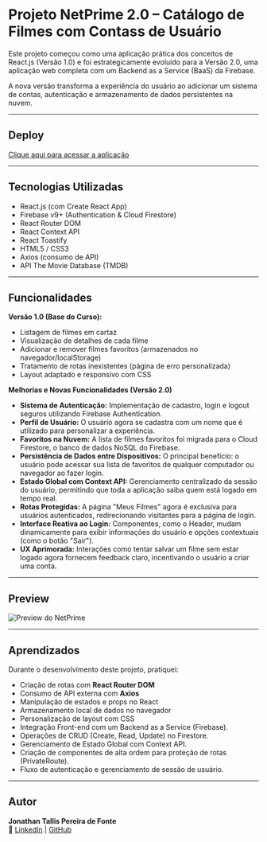 # Projeto NetPrime 2.0 – Catálogo de Filmes com Contass de Usuário

Este projeto começou como uma aplicação prática dos conceitos de React.js (Versão 1.0) e foi estrategicamente evoluído para a Versão 2.0, uma aplicação web completa com um Backend as a Service (BaaS) da Firebase.

A nova versão transforma a experiência do usuário ao adicionar um sistema de contas, autenticação e armazenamento de dados persistentes na nuvem.

---

## Deploy

[Clique aqui para acessar a aplicação](https://jonathantallis.github.io/netprime/)

---

## Tecnologias Utilizadas

- React.js (com Create React App)
- Firebase v9+ (Authentication & Cloud Firestore)
- React Router DOM
- React Context API
- React Toastify
- HTML5 / CSS3
- Axios (consumo de API)
- API The Movie Database (TMDB)

---

## Funcionalidades

**Versão 1.0 (Base do Curso):**
- Listagem de filmes em cartaz
- Visualização de detalhes de cada filme
- Adicionar e remover filmes favoritos (armazenados no navegador/localStorage)
- Tratamento de rotas inexistentes (página de erro personalizada)
- Layout adaptado e responsivo com CSS

**Melhorias e Novas Funcionalidades (Versão 2.0)**
- **Sistema de Autenticação:** Implementação de cadastro, login e logout seguros utilizando Firebase Authentication.
- **Perfil de Usuário:** O usuário agora se cadastra com um nome que é utilizado para personalizar a experiência.
- **Favoritos na Nuvem:** A lista de filmes favoritos foi migrada para o Cloud Firestore, o banco de dados NoSQL do Firebase.
- **Persistência de Dados entre Dispositivos:** O principal benefício: o usuário pode acessar sua lista de favoritos de qualquer computador ou navegador ao fazer login.
- **Estado Global com Context API:** Gerenciamento centralizado da sessão do usuário, permitindo que toda a aplicação saiba quem está logado em tempo real.
- **Rotas Protegidas:** A página "Meus Filmes" agora é exclusiva para usuários autenticados, redirecionando visitantes para a página de login.
- **Interface Reativa ao Login:** Componentes, como o Header, mudam dinamicamente para exibir informações do usuário e opções contextuais (como o botão "Sair").
- **UX Aprimorada:** Interações como tentar salvar um filme sem estar logado agora fornecem feedback claro, incentivando o usuário a criar uma conta.

---

## Preview

![Preview do NetPrime](https://github.com/JonathanTallis/netprime/blob/main/public/preview.gif?raw=true)

---

## Aprendizados

Durante o desenvolvimento deste projeto, pratiquei:

- Criação de rotas com **React Router DOM**
- Consumo de API externa com **Axios**
- Manipulação de estados e props no React
- Armazenamento local de dados no navegador
- Personalização de layout com CSS
- Integração Front-end com um Backend as a Service (Firebase).
- Operações de CRUD (Create, Read, Update) no Firestore.
- Gerenciamento de Estado Global com Context API.
- Criação de componentes de alta ordem para proteção de rotas (PrivateRoute).
- Fluxo de autenticação e gerenciamento de sessão de usuário.

---

## Autor

**Jonathan Tallis Pereira de Fonte**  
🔗 [LinkedIn](https://www.linkedin.com/in/jonathantallis) | [GitHub](https://github.com/JonathanTallis)
